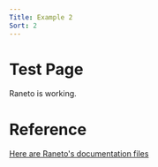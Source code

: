 ```yaml
---
Title: Example 2
Sort: 2
---
```


# Test Page
Raneto is working.

# Reference
[Here are Raneto's documentation files](https://github.com/ryanlelek/Raneto/tree/master/content)
